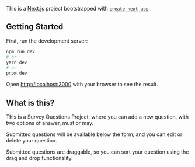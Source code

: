 This is a [Next.js](https://nextjs.org/) project bootstrapped with [`create-next-app`](https://github.com/vercel/next.js/tree/canary/packages/create-next-app).

## Getting Started

First, run the development server:

```bash
npm run dev
# or
yarn dev
# or
pnpm dev
```

Open [http://localhost:3000](http://localhost:3000) with your browser to see the result.

## What is this?

This is a Survey Questions Project, where you can add a new question, with two options of answer, must or may.

Submitted questions will be available below the form, and you can edit or delete your question.

Submitted questions are draggable, so you can sort your question using the drag and drop functionality.
